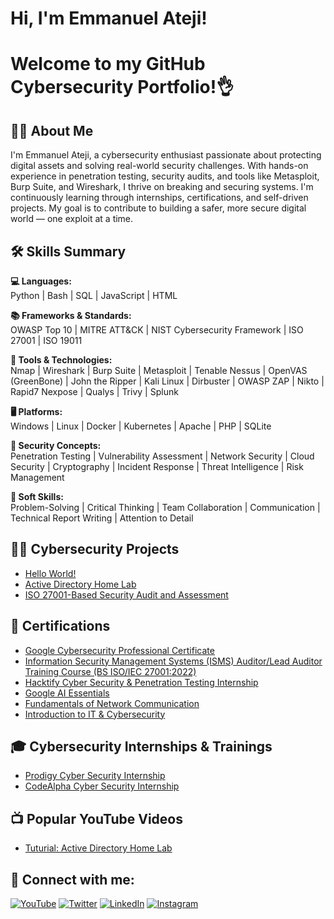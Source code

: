 <h1>Hi, I'm Emmanuel Ateji! </h1>

<h1>Welcome to my GitHub Cybersecurity Portfolio!👌 </h1>

<h2>🙋‍♂️ About Me</h2>
I'm Emmanuel Ateji, a cybersecurity enthusiast passionate about protecting digital assets and solving real-world security challenges. With hands-on experience in penetration testing, security audits, and tools like Metasploit, Burp Suite, and Wireshark, I thrive on breaking and securing systems. I'm continuously learning through internships, certifications, and self-driven projects. My goal is to contribute to building a safer, more secure digital world — one exploit at a time.

<h2>🛠️ Skills Summary</h2>

**💻 Languages:**  
Python | Bash | SQL | JavaScript | HTML

**📚 Frameworks & Standards:**  
OWASP Top 10 | MITRE ATT&CK | NIST Cybersecurity Framework | ISO 27001 | ISO 19011

**🧰 Tools & Technologies:**  
Nmap | Wireshark | Burp Suite | Metasploit | Tenable Nessus | OpenVAS (GreenBone) | John the Ripper | Kali Linux | Dirbuster | OWASP ZAP | Nikto | Rapid7 Nexpose | Qualys | Trivy | Splunk

**🖥️ Platforms:**  
Windows | Linux | Docker | Kubernetes | Apache | PHP | SQLite

**🔐 Security Concepts:**  
Penetration Testing | Vulnerability Assessment | Network Security | Cloud Security | Cryptography | Incident Response | Threat Intelligence | Risk Management

**🤹 Soft Skills:**  
Problem-Solving | Critical Thinking | Team Collaboration | Communication | Technical Report Writing | Attention to Detail


<h2>👨‍💻 Cybersecurity Projects</h2>

  - [Hello World!](https://github.com/joshmadakor1/Algorithms-Practice)
  - [Active Directory Home Lab](https://github.com/joshmadakor1/Algorithms-Practice)
  - [ISO 27001-Based Security Audit and Assessment](https://github.com/AtejiEmmanuel/ISO-27001-Based-Security-Audit-and-Assessment)

<h2>📄 Certifications</h2>

- [Google Cybersecurity Professional Certificate](https://coursera.org/verify/professional-cert/FIMX4JYL0OPN)
- [Information Security Management Systems (ISMS) Auditor/Lead Auditor Training Course (BS ISO/IEC
 27001:2022)](https://acrobat.adobe.com/id/urn:aaid:sc:EU:306d49cd-45b8-4b49-b301-5e521211b8c0)
- [Hacktify Cyber Security & Penetration Testing Internship](https://hacktify.thinkific.com/certificates/hdjrvflghz)
- [Google AI Essentials](https://coursera.org/verify/R6XKO9S5JBKE)
- [Fundamentals of Network Communication](https://www.coursera.org/account/accomplishments/verify/NKSZ7NVTZYW3)
- [Introduction to IT & Cybersecurity](https://acrobat.adobe.com/id/urn:aaid:sc:EU:c3874e6f-9759-4dfa-9560-2a4debee4e9f)

<h2>🎓 Cybersecurity Internships & Trainings</h2>

- [Prodigy Cyber Security Internship](https://github.com/AtejiEmmanuel/PRODIGY_CS_Tasks.git)
- [CodeAlpha Cyber Security Internship](https://github.com/AtejiEmmanuel/CodeAlpha-Cyber-Security-Internship.git)  


<h2>📺 Popular YouTube Videos</h2>

- [Tuturial: Active Directory Home Lab](https://www.youtube.com/watch?v=a83ASGn_V_s)

<h2> 🤳 Connect with me:</h2>

[![YouTube](https://img.shields.io/badge/YouTube-FF0000?style=for-the-badge&logo=youtube&logoColor=white)][youtube]
[![Twitter](https://img.shields.io/badge/Twitter-1DA1F2?style=for-the-badge&logo=twitter&logoColor=white)][twitter]
[![LinkedIn](https://img.shields.io/badge/LinkedIn-0077B5?style=for-the-badge&logo=linkedin&logoColor=white)][linkedin]
[![Instagram](https://img.shields.io/badge/Instagram-E4405F?style=for-the-badge&logo=instagram&logoColor=white)][instagram]

[twitter]: https://twitter.com/the_ateji
[youtube]: https://www.youtube.com/@atejiemmanuel
[instagram]: https://www.instagram.com/the_ateji/
[linkedin]: https://www.linkedin.com/in/atejiemmanuel/


<!--
**AtejiEmmanuel/AtejiEmmanuel** is a ✨ _special_ ✨ repository because its `README.md` (this file) appears on your GitHub profile.

Here are some ideas to get you started:

- 🔭 I’m currently working on ...
- 🌱 I’m currently learning ...
- 👯 I’m looking to collaborate on ...
- 🤔 I’m looking for help with ...
- 💬 Ask me about ...
- 📫 How to reach me: ...
- 😄 Pronouns: ...
- ⚡ Fun fact: ...
-->
